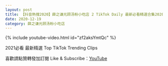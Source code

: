 ```yaml
---
layout: post
title: 【抖音熱搜2020】薛之谦光顾汤粉小吃店 2 TikTok Daily 最新必看精選合集2020 12 19
date: 2020-12-19
category: 薛之谦光顾汤粉小吃店
---
```


{% include youtube-video.html id="zf2aksYmtQc" %}

2021必看 最新精選 Top TikTok Trending Clips

喜歡請點贊轉發加訂閱 Like & Subscribe：[YouTube](https://www.youtube.com/channel/UCAoR7VcanIPd04uEq_GIylA/videos)

